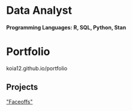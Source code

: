 # Data Analyst

#### Programming Languages: R, SQL, Python, Stan

# Portfolio
koia12.github.io/portfolio

## Projects
<a href="https://github.com/koia12/Faceoffs">"Faceoffs"</a>
